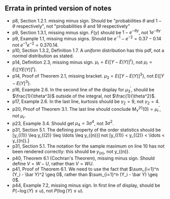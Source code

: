 ## Errata in printed version of notes

- p8, Section 1.2.1. missing minus sign. Should be "probabilities $\theta$ and $1 - \theta$ respectively", not "probabilities $\theta$ and $1\theta$ respectively"
- p9, Section 1.3.1, missing minus sign. $F(y)$ should be $1 - e^{-\theta y}$, not $1e^{-\theta y}$
- p9, Example 1.1, missing minus signs. Should be $e^{-1} - e^{-2} = 0.37 - 0.14$ not $e^{-1} e^{-2} = 0.37 0.14$.
- p10, Section 1.3.2, Definition 1.7. A *uniform* distribution has this pdf, not a *normal* distribution as stated.
- p14, Definition 2.3, missing minus sign. $\mu_r = E\left\{[Y - E(Y)]^r \right\}$, not $\mu_r = E\left\{[Y E(Y)]^r \right\}$.
- p14, Proof of Theorem 2.1, missing bracket. $\mu_3 =  E\{[Y - E(Y)]^3\}$, not
 $E\{[Y - E(Y]^3\}$.
- p16, Example 2.6. In the second line of the display for $\mu_3^\prime$, should be
 $\frac{1}{\theta^3}$ outside of the integral, not $\frac{1}{\theta^2}$.
- p17, Example 2.6. In the last line, kurtosis should be $\gamma_2 = 9$, not $\gamma_2 = 4$.
- p20, Proof of Theorem 3.1. The last line should conclude $M_Y^{(r)}(0) = \mu_r^\prime$,
not $\mu_r$.
- p23, Example 3.4. Should get $\mu_4 = 3 \sigma^4$, not $3 \sigma^2$.
- p31, Section 5.1. The defining property of the order statistics should be
\[y_{(1)} \leq y_{(2)} \leq \ldots \leq y_{(n)}\] not
\[y_{(1)} < y_{(2)} < \ldots < y_{(n)}.\]
- p31, Section 5.1. The notation for the sample maximum on line 10  has not been rendered correctly: this should be $y_{(n)}$, not y_{(n)}.
- p40, Theorem 6.1 (Cochran's Theorem), missing minus sign. Should define $V = W - U$, rather than $V = WU$.
- p41, Proof of Theorem 6.1. We need to use the fact that
$\sum_{i=1}^n (Y_i - \bar Y)^2 \geq 0$, rather than $\sum_{i=1}^n (Y_i - \bar Y) \geq 0$.
- p44, Example 7.2, missing minus sign. In first line of display, should be $P(-\log(Y) \leq u)$, not $P(\log(Y) \leq u)$.
